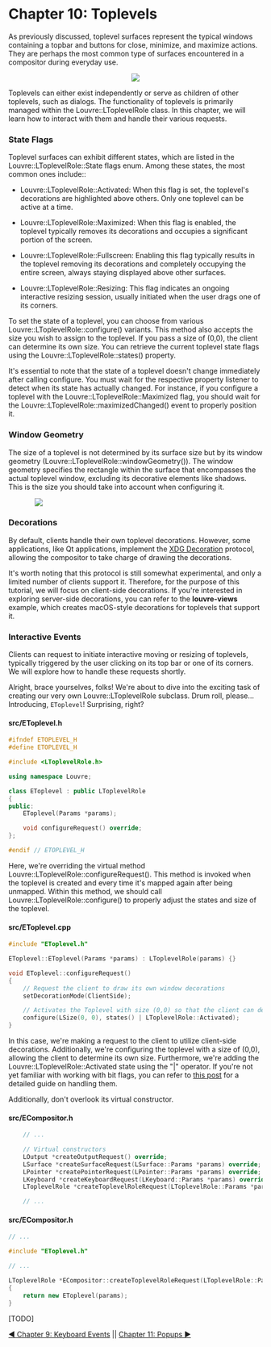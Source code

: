 # Chapter 10: Toplevels

As previously discussed, toplevel surfaces represent the typical windows containing a topbar and buttons for close, minimize, and maximize actions. They are perhaps the most common type of surfaces encountered in a compositor during everyday use.

<center>
<img style="max-width:45vw" src="https://lh3.googleusercontent.com/PvNaxLgkjaPryJ8W_P3bDOccQu1m-zNEcI7aH_R8WggzylV5LQZtuzLTUSImThDI8IVsAI9DERF4cwvSqPAEAyjsihHuPCQlZAbvu33iMC2iXvpTswZC3RBNDyKm1YEWDnnKeCn2Qw=w2400"/>
</center>

Toplevels can either exist independently or serve as children of other toplevels, such as dialogs. The functionality of toplevels is primarily managed within the Louvre::LToplevelRole class. In this chapter, we will learn how to interact with them and handle their various requests.

### State Flags

Toplevel surfaces can exhibit different states, which are listed in the Louvre::LToplevelRole::State flags enum. Among these states, the most common ones include::

* Louvre::LToplevelRole::Activated: When this flag is set, the toplevel's decorations are highlighted above others. Only one toplevel can be active at a time.

* Louvre::LToplevelRole::Maximized: When this flag is enabled, the toplevel typically removes its decorations and occupies a significant portion of the screen.

* Louvre::LToplevelRole::Fullscreen: Enabling this flag typically results in the toplevel removing its decorations and completely occupying the entire screen, always staying displayed above other surfaces.

* Louvre::LToplevelRole::Resizing: This flag indicates an ongoing interactive resizing session, usually initiated when the user drags one of its corners.

To set the state of a toplevel, you can choose from various Louvre::LToplevelRole::configure() variants. This method also accepts the size you wish to assign to the toplevel. If you pass a size of (0,0), the client can determine its own size. You can retrieve the current toplevel state flags using the Louvre::LToplevelRole::states() property.

It's essential to note that the state of a toplevel doesn't change immediately after calling configure. You must wait for the respective property listener to detect when its state has actually changed. For instance, if you configure a toplevel with the Louvre::LToplevelRole::Maximized flag, you should wait for the Louvre::LToplevelRole::maximizedChanged() event to properly position it.

### Window Geometry

The size of a toplevel is not determined by its surface size but by its window geometry (Louvre::LToplevelRole::windowGeometry()). The window geometry specifies the rectangle within the surface that encompasses the actual toplevel window, excluding its decorative elements like shadows. This is the size you should take into account when configuring it.

<center>
<img style="max-width:25vw;min-width:400px" src="https://lh3.googleusercontent.com/pw/AIL4fc9WuCZOWGGC6v7ZepWA7VOWygycmNFEngEHX7J9ODdmzm1Qs4au1KYPMRJ_102tfvOXFBcL-Kwghm0bSKbd4U6der3p94l1drpn3ONqb9yfv-uFgHQ=w2400"/>
</center>

### Decorations

By default, clients handle their own toplevel decorations. However, some applications, like Qt applications, implement the [XDG Decoration](https://wayland.app/protocols/xdg-decoration-unstable-v1) protocol, allowing the compositor to take charge of drawing the decorations.

It's worth noting that this protocol is still somewhat experimental, and only a limited number of clients support it. Therefore, for the purpose of this tutorial, we will focus on client-side decorations. If you're interested in exploring server-side decorations, you can refer to the **louvre-views** example, which creates macOS-style decorations for toplevels that support it.

### Interactive Events

Clients can request to initiate interactive moving or resizing of toplevels, typically triggered by the user clicking on its top bar or one of its corners. We will explore how to handle these requests shortly.

Alright, brace yourselves, folks! We're about to dive into the exciting task of creating our very own Louvre::LToplevelRole subclass. Drum roll, please... Introducing, `EToplevel`! Surprising, right?

#### src/EToplevel.h

```cpp
#ifndef ETOPLEVEL_H
#define ETOPLEVEL_H

#include <LToplevelRole.h>

using namespace Louvre;

class EToplevel : public LToplevelRole
{
public:
    EToplevel(Params *params);

    void configureRequest() override;
};

#endif // ETOPLEVEL_H
```

Here, we're overriding the virtual method Louvre::LToplevelRole::configureRequest(). This method is invoked when the toplevel is created and every time it's mapped again after being unmapped. Within this method, we should call Louvre::LToplevelRole::configure() to properly adjust the states and size of the toplevel.

#### src/EToplevel.cpp

```cpp
#include "EToplevel.h"

EToplevel::EToplevel(Params *params) : LToplevelRole(params) {}

void EToplevel::configureRequest()
{
    // Request the client to draw its own window decorations
    setDecorationMode(ClientSide);

    // Activates the Toplevel with size (0,0) so that the client can decide the size
    configure(LSize(0, 0), states() | LToplevelRole::Activated);
}
```

In this case, we're making a request to the client to utilize client-side decorations. Additionally, we're configuring the toplevel with a size of (0,0), allowing the client to determine its own size. Furthermore, we're adding the Louvre::LToplevelRole::Activated state using the "|" operator. If you're not yet familiar with working with bit flags, you can refer to [this post](https://dietertack.medium.com/using-bit-flags-in-c-d39ec6e30f08) for a detailed guide on handling them.

Additionally, don't overlook its virtual constructor.

#### src/ECompositor.h

```cpp
    // ...

    // Virtual constructors
    LOutput *createOutputRequest() override;
    LSurface *createSurfaceRequest(LSurface::Params *params) override;
    LPointer *createPointerRequest(LPointer::Params *params) override;
    LKeyboard *createKeyboardRequest(LKeyboard::Params *params) override;
    LToplevelRole *createToplevelRoleRequest(LToplevelRole::Params *params) override;

    // ...
```

#### src/ECompositor.h

```cpp
// ...

#include "EToplevel.h"

// ...

LToplevelRole *ECompositor::createToplevelRoleRequest(LToplevelRole::Params *params)
{
    return new EToplevel(params);
}
```

[TODO]

<a href="md_md_tutorial_09.html">◀ Chapter 9: Keyboard Events</a> || <a href="md_md_tutorial_11.html"> Chapter 11: Popups ▶</a>